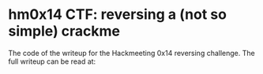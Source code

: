# hm0x14 CTF: reversing a (not so simple) crackme

The code of the writeup for the Hackmeeting 0x14 reversing challenge. The full writeup can be read at: 
